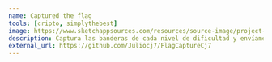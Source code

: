 ```yaml
---
name: Captured the flag
tools: [cripto, simplythebest]
image: https://www.sketchappsources.com/resources/source-image/project-neon-groove-music-ui.png
description: Captura las banderas de cada nivel de dificultad y envíamelas a través de WhatsApp, Telegram, Discord o Reddit ¡recibirás una gran recompensa por tu esfuerzo!
external_url: https://github.com/Juliocj7/FlagCaptureCj7
---
```

